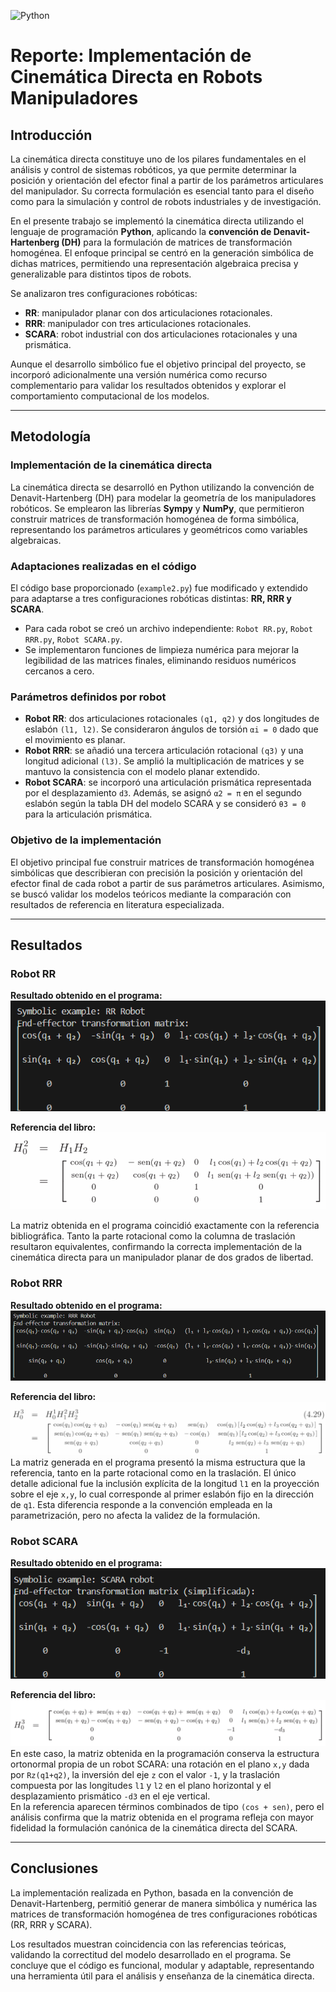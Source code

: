 ![Python](https://img.shields.io/badge/Python-3776AB?style=for-the-badge&logo=python&logoColor=white) 
# Reporte: Implementación de Cinemática Directa en Robots Manipuladores

## Introducción
La cinemática directa constituye uno de los pilares fundamentales en el análisis y control de sistemas robóticos, ya que permite determinar la posición y orientación del efector final a partir de los parámetros articulares del manipulador. Su correcta formulación es esencial tanto para el diseño como para la simulación y control de robots industriales y de investigación.

En el presente trabajo se implementó la cinemática directa utilizando el lenguaje de programación **Python**, aplicando la **convención de Denavit-Hartenberg (DH)** para la formulación de matrices de transformación homogénea. El enfoque principal se centró en la generación simbólica de dichas matrices, permitiendo una representación algebraica precisa y generalizable para distintos tipos de robots.

Se analizaron tres configuraciones robóticas:

- **RR**: manipulador planar con dos articulaciones rotacionales.  
- **RRR**: manipulador con tres articulaciones rotacionales.  
- **SCARA**: robot industrial con dos articulaciones rotacionales y una prismática.  

Aunque el desarrollo simbólico fue el objetivo principal del proyecto, se incorporó adicionalmente una versión numérica como recurso complementario para validar los resultados obtenidos y explorar el comportamiento computacional de los modelos.

---

## Metodología

### Implementación de la cinemática directa
La cinemática directa se desarrolló en Python utilizando la convención de Denavit-Hartenberg (DH) para modelar la geometría de los manipuladores robóticos. Se emplearon las librerías **Sympy** y **NumPy**, que permitieron construir matrices de transformación homogénea de forma simbólica, representando los parámetros articulares y geométricos como variables algebraicas.

### Adaptaciones realizadas en el código
El código base proporcionado (`example2.py`) fue modificado y extendido para adaptarse a tres configuraciones robóticas distintas: **RR, RRR y SCARA**.  

- Para cada robot se creó un archivo independiente: `Robot RR.py`, `Robot RRR.py`, `Robot SCARA.py`.  
- Se implementaron funciones de limpieza numérica para mejorar la legibilidad de las matrices finales, eliminando residuos numéricos cercanos a cero.  

### Parámetros definidos por robot
- **Robot RR**: dos articulaciones rotacionales `(q1, q2)` y dos longitudes de eslabón `(l1, l2)`. Se consideraron ángulos de torsión `αi = 0` dado que el movimiento es planar.  
- **Robot RRR**: se añadió una tercera articulación rotacional `(q3)` y una longitud adicional `(l3)`. Se amplió la multiplicación de matrices y se mantuvo la consistencia con el modelo planar extendido.  
- **Robot SCARA**: se incorporó una articulación prismática representada por el desplazamiento `d3`. Además, se asignó `α2 = π` en el segundo eslabón según la tabla DH del modelo SCARA y se consideró `θ3 = 0` para la articulación prismática.  

### Objetivo de la implementación
El objetivo principal fue construir matrices de transformación homogénea simbólicas que describieran con precisión la posición y orientación del efector final de cada robot a partir de sus parámetros articulares. Asimismo, se buscó validar los modelos teóricos mediante la comparación con resultados de referencia en literatura especializada.

---

## Resultados

### Robot RR
**Resultado obtenido en el programa:**
![Matriz RR - Programa](img/RobotRR_codigo.png)

**Referencia del libro:**
![Matriz RR - Libro](img/RobotRR_libro.png)

La matriz obtenida en el programa coincidió exactamente con la referencia bibliográfica. Tanto la parte rotacional como la columna de traslación resultaron equivalentes, confirmando la correcta implementación de la cinemática directa para un manipulador planar de dos grados de libertad.

### Robot RRR
**Resultado obtenido en el programa:**
![Matriz RR - Programa](img/RobotRRR_codigo.png)

**Referencia del libro:**
![Matriz RR - Libro](img/RobotRRR_libro.png)
La matriz generada en el programa presentó la misma estructura que la referencia, tanto en la parte rotacional como en la traslación. El único detalle adicional fue la inclusión explícita de la longitud `l1` en la proyección sobre el eje `x,y`, lo cual corresponde al primer eslabón fijo en la dirección de `q1`. Esta diferencia responde a la convención empleada en la parametrización, pero no afecta la validez de la formulación.

### Robot SCARA
**Resultado obtenido en el programa:**
![Matriz RR - Programa](img/RobotSCARA_codigo.png)

**Referencia del libro:**
![Matriz RR - Libro](img/RobotSCARA_libro.png)
En este caso, la matriz obtenida en la programación conserva la estructura ortonormal propia de un robot SCARA: una rotación en el plano `x,y` dada por `Rz(q1+q2)`, la inversión del eje `z` con el valor `-1`, y la traslación compuesta por las longitudes `l1` y `l2` en el plano horizontal y el desplazamiento prismático `-d3` en el eje vertical.  
En la referencia aparecen términos combinados de tipo `(cos + sen)`, pero el análisis confirma que la matriz obtenida en el programa refleja con mayor fidelidad la formulación canónica de la cinemática directa del SCARA.

---

## Conclusiones
La implementación realizada en Python, basada en la convención de Denavit-Hartenberg, permitió generar de manera simbólica y numérica las matrices de transformación homogénea de tres configuraciones robóticas (RR, RRR y SCARA).

Los resultados muestran coincidencia con las referencias teóricas, validando la correctitud del modelo desarrollado en el programa. Se concluye que el código es funcional, modular y adaptable, representando una herramienta útil para el análisis y enseñanza de la cinemática directa.
